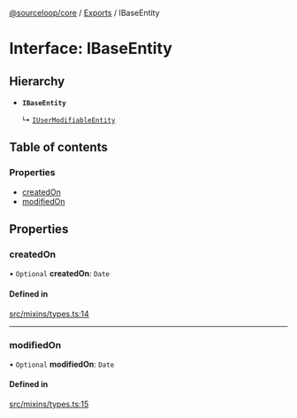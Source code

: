 [@sourceloop/core](../README.md) / [Exports](../modules.md) / IBaseEntity

# Interface: IBaseEntity

## Hierarchy

- **`IBaseEntity`**

  ↳ [`IUserModifiableEntity`](IUserModifiableEntity.md)

## Table of contents

### Properties

- [createdOn](IBaseEntity.md#createdon)
- [modifiedOn](IBaseEntity.md#modifiedon)

## Properties

### createdOn

• `Optional` **createdOn**: `Date`

#### Defined in

[src/mixins/types.ts:14](https://github.com/sourcefuse/loopback4-microservice-catalog/blob/b93c60ac7/packages/core/src/mixins/types.ts#L14)

___

### modifiedOn

• `Optional` **modifiedOn**: `Date`

#### Defined in

[src/mixins/types.ts:15](https://github.com/sourcefuse/loopback4-microservice-catalog/blob/b93c60ac7/packages/core/src/mixins/types.ts#L15)
